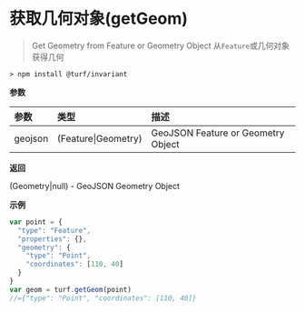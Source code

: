 # 获取几何对象(getGeom)

> Get Geometry from Feature or Geometry Object
> 从`Feature`或几何对象获得几何

```text
> npm install @turf/invariant
```

**参数**

| 参数    | 类型                | 描述                               |
| :------ | :------------------ | :--------------------------------- |
| geojson | (Feature\|Geometry) | GeoJSON Feature or Geometry Object |

**返回**

(Geometry|null) - GeoJSON Geometry Object

**示例**

```js
var point = {
  "type": "Feature",
  "properties": {},
  "geometry": {
    "type": "Point",
    "coordinates": [110, 40]
  }
}
var geom = turf.getGeom(point)
//={"type": "Point", "coordinates": [110, 40]}
```